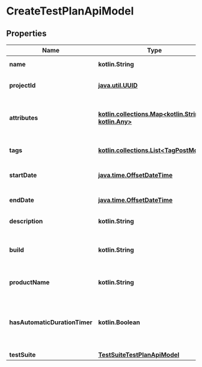 
# CreateTestPlanApiModel

## Properties
| Name | Type | Description | Notes |
| ------------ | ------------- | ------------- | ------------- |
| **name** | **kotlin.String** | Test plan name |  |
| **projectId** | [**java.util.UUID**](java.util.UUID.md) | Project unique identifier |  |
| **attributes** | [**kotlin.collections.Map&lt;kotlin.String, kotlin.Any&gt;**](kotlin.Any.md) | Key value pair of test plan custom attributes |  |
| **tags** | [**kotlin.collections.List&lt;TagPostModel&gt;**](TagPostModel.md) | Test plan tag names collection |  [optional] |
| **startDate** | [**java.time.OffsetDateTime**](java.time.OffsetDateTime.md) | Date and time of test plan start |  [optional] |
| **endDate** | [**java.time.OffsetDateTime**](java.time.OffsetDateTime.md) | Date and time of test plan end |  [optional] |
| **description** | **kotlin.String** | Test plan description |  [optional] |
| **build** | **kotlin.String** | Build of the application on which test plan is executed |  [optional] |
| **productName** | **kotlin.String** | Name of the testing product |  [optional] |
| **hasAutomaticDurationTimer** | **kotlin.Boolean** | Boolean flag defines if test plan has automatic duration timer |  [optional] |
| **testSuite** | [**TestSuiteTestPlanApiModel**](TestSuiteTestPlanApiModel.md) |  |  [optional] |



